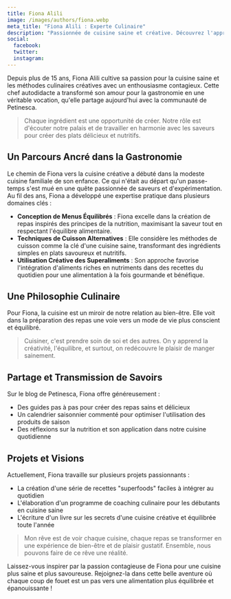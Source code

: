 ```yaml
---
title: Fiona Alili
image: /images/authors/fiona.webp
meta_title: "Fiona Alili : Experte Culinaire"
description: "Passionnée de cuisine saine et créative. Découvrez l'approche innovante de Fiona pour une cuisine savoureuse et équilibrée."
social:
  facebook: 
  twitter: 
  instagram: 
---
```


Depuis plus de 15 ans, Fiona Alili cultive sa passion pour la cuisine saine et les méthodes culinaires créatives avec un enthousiasme contagieux. Cette chef autodidacte a transformé son amour pour la gastronomie en une véritable vocation, qu'elle partage aujourd'hui avec la communauté de Petinesca.

> Chaque ingrédient est une opportunité de créer. Notre rôle est d'écouter notre palais et de travailler en harmonie avec les saveurs pour créer des plats délicieux et nutritifs.

## Un Parcours Ancré dans la Gastronomie

Le chemin de Fiona vers la cuisine créative a débuté dans la modeste cuisine familiale de son enfance. Ce qui n'était au départ qu'un passe-temps s'est mué en une quête passionnée de saveurs et d'expérimentation. Au fil des ans, Fiona a développé une expertise pratique dans plusieurs domaines clés :

- **Conception de Menus Équilibrés** : Fiona excelle dans la création de repas inspirés des principes de la nutrition, maximisant la saveur tout en respectant l'équilibre alimentaire.
- **Techniques de Cuisson Alternatives** : Elle considère les méthodes de cuisson comme la clé d'une cuisine saine, transformant des ingrédients simples en plats savoureux et nutritifs.
- **Utilisation Créative des Superaliments** : Son approche favorise l'intégration d'aliments riches en nutriments dans des recettes du quotidien pour une alimentation à la fois gourmande et bénéfique.

## Une Philosophie Culinaire

Pour Fiona, la cuisine est un miroir de notre relation au bien-être. Elle voit dans la préparation des repas une voie vers un mode de vie plus conscient et équilibré.

> Cuisiner, c'est prendre soin de soi et des autres. On y apprend la créativité, l'équilibre, et surtout, on redécouvre le plaisir de manger sainement.

## Partage et Transmission de Savoirs

Sur le blog de Petinesca, Fiona offre généreusement :

- Des guides pas à pas pour créer des repas sains et délicieux
- Un calendrier saisonnier commenté pour optimiser l'utilisation des produits de saison
- Des réflexions sur la nutrition et son application dans notre cuisine quotidienne

## Projets et Visions

Actuellement, Fiona travaille sur plusieurs projets passionnants :

- La création d'une série de recettes "superfoods" faciles à intégrer au quotidien
- L'élaboration d'un programme de coaching culinaire pour les débutants en cuisine saine
- L'écriture d'un livre sur les secrets d'une cuisine créative et équilibrée toute l'année

> Mon rêve est de voir chaque cuisine, chaque repas se transformer en une expérience de bien-être et de plaisir gustatif. Ensemble, nous pouvons faire de ce rêve une réalité.

Laissez-vous inspirer par la passion contagieuse de Fiona pour une cuisine plus saine et plus savoureuse. Rejoignez-la dans cette belle aventure où chaque coup de fouet est un pas vers une alimentation plus équilibrée et épanouissante !
